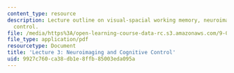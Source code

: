 ```yaml
---
content_type: resource
description: Lecture outline on visual-spacial working memory, neuroimaging, and cognitive
  control.
file: /media/https%3A/open-learning-course-data-rc.s3.amazonaws.com/9-081-human-memory-and-learning-fall-2002/9927c760ca38db1e8ffb85003eda095a_lecnote3.pdf
file_type: application/pdf
resourcetype: Document
title: 'Lecture 3: Neuroimaging and Cognitive Control'
uid: 9927c760-ca38-db1e-8ffb-85003eda095a
---
```

